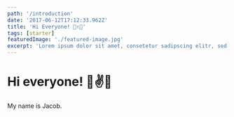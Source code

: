```yaml
---
path: '/introduction'
date: '2017-06-12T17:12:33.962Z'
title: 'Hi Everyone! 👋✌️🙋'
tags: [starter]
featuredImage: './featured-image.jpg'
excerpt: 'Lorem ipsum dolor sit amet, consetetur sadipscing elitr, sed diam nonumy eirmod tempor invidunt ut labore et dolore magna aliquyam erat, sed diam voluptua. At vero eos et accusam et justo duo dolores et ea rebum. Stet clita kasd gubergren, no sea takimata sanctus est Lorem ipsum dolor sit amet.'
---
```


# Hi everyone! 👋✌️🙋

My name is Jacob.
